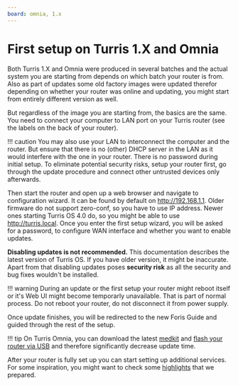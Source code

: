 ```yaml
---
board: omnia, 1.x
---
```

# First setup on Turris 1.X and Omnia

Both Turris 1.X and Omnia were produced in several batches and the actual
system you are starting from depends on which batch your router is from. Also as
part of updates some old factory images were updated therefor depending on
whether your router was online and updating, you might start from entirely
different version as well.

But regardless of the image you are starting from, the basics are the same.
You need to connect your computer to LAN port on your Turris router (see the
labels on the back of your router).

!!! caution
    You may also use your LAN to interconnect the computer and the router.
    But ensure that there is no (other) DHCP server in the LAN as it would
    interfere with the one in your router. There is no password during
    initial setup. To eliminate potential security risks, setup your router
    first, go through the update procedure and connect other untrusted devices
    only afterwards.

Then start the router and open up a web browser and navigate to configuration
wizard. It can be found by default on <http://192.168.1.1>. Older firmware do
not support zero-conf, so you have to use IP address. Newer ones starting
Turris OS 4.0 do, so you might be able to use <http://turris.local>. Once you
enter the first setup wizard, you will be asked for a password, to configure
WAN interface and whether you want to enable updates.

**Disabling updates is not recommended.** This documentation describes the
latest version of Turris OS. If you have older version, it might be inaccurate.
Apart from that disabling updates poses **security risk** as all the security
and bug fixes wouldn't be installed.

!!! warning
    During an update or the first setup your router might reboot itself or it's
    Web UI might become temporarly unavailable. That is part of normal process.
    Do not reboot your router, do not disconnect it from power supply.

Once update finishes, you will be redirected to the new Foris Guide and guided
through the rest of the setup.

!!! tip
    On Turris Omnia, you can download the latest [medkit](https://repo.turris.cz/hbs/medkit/omnia-medkit-latest.tar.gz) and [flash your router
    via USB](../../hw/omnia/rescue-modes.md#re-flash-router) and therefore
    significantly decrease update time.

After your router is fully set up you can start setting up additional services.
For some inspiration, you might want to check some
[highlights](../highlights.md) that we prepared.
